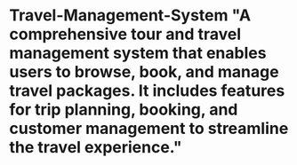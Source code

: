 # Travel-Management-System  "A comprehensive tour and travel management system that enables users to browse, book, and manage travel packages. It includes features for trip planning, booking, and customer management to streamline the travel experience."
